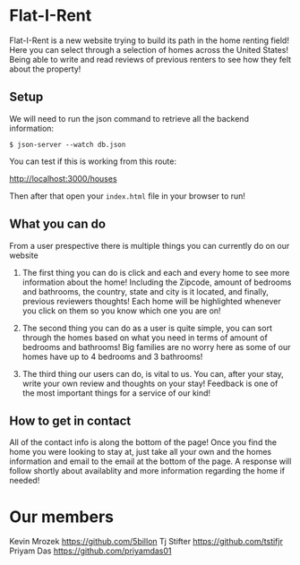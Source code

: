 # Flat-I-Rent

Flat-I-Rent is a new website trying to build its path in the home renting field! Here you can select through a selection of homes across the United States! Being able to write and read reviews of previous renters to see how they felt about the property!

## Setup

We will need to run the json command to retrieve all the backend information:

```console
$ json-server --watch db.json
```
You can test if this is working from this route:

[http://localhost:3000/houses](http://localhost:3000/houses)

Then after that open your `index.html` file in your browser to run!

## What you can do

From a user prespective there is multiple things you can currently do on our website

1. The first thing you can do is click and each and every home to see more information about the home! 
    Including the Zipcode, amount of bedrooms and bathrooms, the country, state and city is it located, and finally, previous reviewers thoughts!
    Each home will be highlighted whenever you click on them so you know which one you are on!

2. The second thing you can do as a user is quite simple, you can sort through the homes based on what you need in terms of amount of bedrooms and bathrooms!
    Big families are no worry here as some of our homes have up to 4 bedrooms and 3 bathrooms!

3. The third thing our users can do, is vital to us. You can, after your stay, write your own review and thoughts on your stay! Feedback is one of the most important things for a service of our kind!

## How to get in contact

All of the contact info is along the bottom of the page! Once you find the home you were looking to stay at, just take all your own and the homes information and email to the email at the bottom of the page. A response will follow shortly about availablity and more information regarding the home if needed!

# Our members

Kevin Mrozek https://github.com/5billon
Tj Stifter https://github.com/tstifjr
Priyam Das https://github.com/priyamdas01
